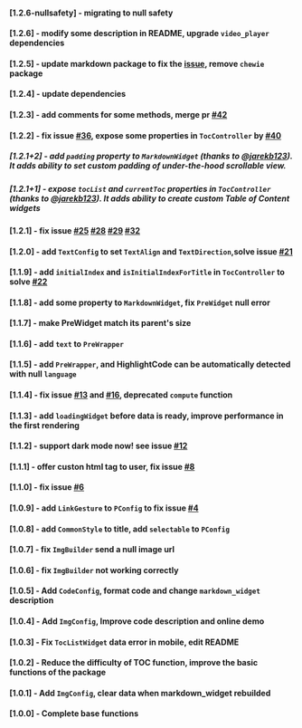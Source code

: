 #### [1.2.6-nullsafety] - migrating to null safety

#### [1.2.6] - modify some description in README, upgrade `video_player` dependencies

#### [1.2.5] - update markdown package to fix the [issue](https://github.com/dart-lang/markdown/issues/300), remove `chewie` package

#### [1.2.4] - update dependencies

#### [1.2.3] - add comments for some methods, merge pr [#42](https://github.com/asjqkkkk/markdown_widget/pull/42)

#### [1.2.2] - fix issue [#36](https://github.com/asjqkkkk/markdown_widget/issues/36), expose some properties in `TocController` by [#40](https://github.com/asjqkkkk/markdown_widget/pull/40)

##### [1.2.1+2] - add `padding` property to `MarkdownWidget` (thanks to @[jarekb123](https://github.com/jarekb123)). It adds ability to set custom padding of under-the-hood scrollable view.

##### [1.2.1+1] - expose `tocList` and `currentToc` properties in `TocController` (thanks to @[jarekb123](https://github.com/jarekb123)). It adds ability to create custom Table of Content widgets

#### [1.2.1] -  fix issue [#25](https://github.com/asjqkkkk/markdown_widget/issues/25) [#28](https://github.com/asjqkkkk/markdown_widget/issues/28) [#29](https://github.com/asjqkkkk/markdown_widget/issues/29) [#32](https://github.com/asjqkkkk/markdown_widget/issues/32)

#### [1.2.0] -  add `TextConfig` to set `TextAlign` and `TextDirection`,solve issue [#21](https://github.com/asjqkkkk/markdown_widget/issues/21)

#### [1.1.9] -  add `initialIndex` and `isInitialIndexForTitle` in `TocController` to solve [#22](https://github.com/asjqkkkk/markdown_widget/issues/22)

#### [1.1.8] -  add some property to `MarkdownWidget`, fix `PreWidget` null error

#### [1.1.7] -  make PreWidget match its parent's size

#### [1.1.6] -  add `text` to `PreWrapper`

#### [1.1.5] -  add `PreWrapper`, and **HighlightCode** can be automatically detected with null `language`

#### [1.1.4] - fix issue [#13](https://github.com/asjqkkkk/markdown_widget/issues/13) and [#16](https://github.com/asjqkkkk/markdown_widget/issues/16), deprecated `compute` function

#### [1.1.3] - add `loadingWidget` before data is ready, improve performance in the first rendering

#### [1.1.2] - support dark mode now! see issue [#12](https://github.com/asjqkkkk/markdown_widget/issues/12)

#### [1.1.1] - offer custon html tag to user, fix issue [#8](https://github.com/asjqkkkk/markdown_widget/issues/8)

#### [1.1.0] - fix issue [#6](https://github.com/asjqkkkk/markdown_widget/issues/6)

#### [1.0.9] - add `LinkGesture` to  `PConfig` to fix issue [#4](https://github.com/asjqkkkk/markdown_widget/issues/4)

#### [1.0.8] - add `CommonStyle` to title, add `selectable` to `PConfig`

#### [1.0.7] - fix `ImgBuilder` send a null image url

#### [1.0.6] - fix `ImgBuilder` not working correctly

#### [1.0.5] - Add `CodeConfig`, format code and change `markdown_widget` description

#### [1.0.4] - Add `ImgConfig`, Improve code description and online demo

#### [1.0.3] - Fix `TocListWidget` data error in mobile, edit README

#### [1.0.2] - Reduce the difficulty of TOC function, improve the basic functions of the package

#### [1.0.1] - Add `ImgConfig`, clear data when markdown_widget rebuilded

#### [1.0.0] - Complete base functions
